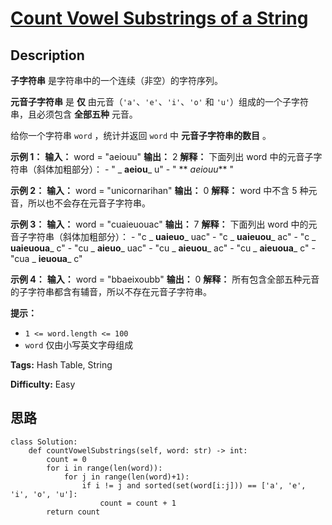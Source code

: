 # [Count Vowel Substrings of a String][title]

## Description

**子字符串** 是字符串中的一个连续（非空）的字符序列。

**元音子字符串** 是 **仅** 由元音（`'a'`、`'e'`、`'i'`、`'o'` 和 `'u'`）组成的一个子字符串，且必须包含
**全部五种** 元音。

给你一个字符串 `word` ，统计并返回 `word` 中 **元音子字符串的数目** 。



**示例 1：**
            **输入：** word = "aeiouu"    **输出：** 2    **解释：** 下面列出 word 中的元音子字符串（斜体加粗部分）：    - " _ **aeiou**_ u"    - " ** _aeiouu_** "    

**示例 2：**
            **输入：** word = "unicornarihan"    **输出：** 0    **解释：** word 中不含 5 种元音，所以也不会存在元音子字符串。    

**示例 3：**
            **输入：** word = "cuaieuouac"    **输出：** 7    **解释：** 下面列出 word 中的元音子字符串（斜体加粗部分）：    - "c _ **uaieuo**_ uac"    - "c _ **uaieuou**_ ac"    - "c _ **uaieuoua**_ c"    - "cu _ **aieuo**_ uac"    - "cu _ **aieuou**_ ac"    - "cu _ **aieuoua**_ c"    - "cua _ **ieuoua**_ c"

**示例 4：**
            **输入：** word = "bbaeixoubb"    **输出：** 0    **解释：** 所有包含全部五种元音的子字符串都含有辅音，所以不存在元音子字符串。    



**提示：**

  * `1 <= word.length <= 100`
  * `word` 仅由小写英文字母组成


**Tags:** Hash Table, String

**Difficulty:** Easy

## 思路

``` python3
class Solution:
    def countVowelSubstrings(self, word: str) -> int:
        count = 0
        for i in range(len(word)):
            for j in range(len(word)+1):
                if i != j and sorted(set(word[i:j])) == ['a', 'e', 'i', 'o', 'u']:
                    count = count + 1
        return count
```

[title]: https://leetcode-cn.com/problems/count-vowel-substrings-of-a-string
